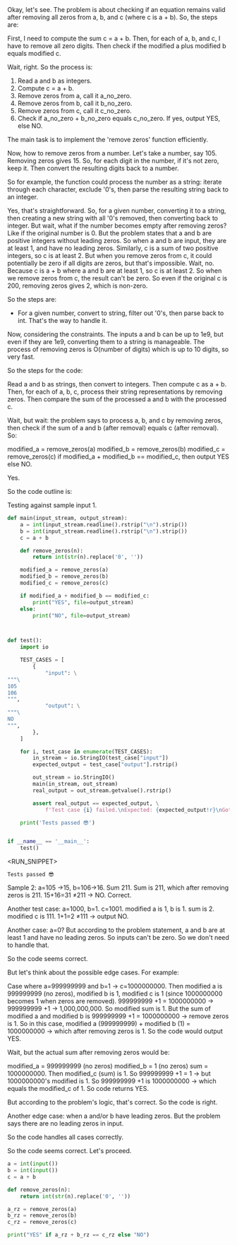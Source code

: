<think>
Okay, let's see. The problem is about checking if an equation remains valid after removing all zeros from a, b, and c (where c is a + b). So, the steps are:

First, I need to compute the sum c = a + b. Then, for each of a, b, and c, I have to remove all zero digits. Then check if the modified a plus modified b equals modified c.

Wait, right. So the process is:

1. Read a and b as integers.
2. Compute c = a + b.
3. Remove zeros from a, call it a_no_zero.
4. Remove zeros from b, call it b_no_zero.
5. Remove zeros from c, call it c_no_zero.
6. Check if a_no_zero + b_no_zero equals c_no_zero. If yes, output YES, else NO.

The main task is to implement the 'remove zeros' function efficiently.

Now, how to remove zeros from a number. Let's take a number, say 105. Removing zeros gives 15. So, for each digit in the number, if it's not zero, keep it. Then convert the resulting digits back to a number.

So for example, the function could process the number as a string: iterate through each character, exclude '0's, then parse the resulting string back to an integer.

Yes, that's straightforward. So, for a given number, converting it to a string, then creating a new string with all '0's removed, then converting back to integer. But wait, what if the number becomes empty after removing zeros? Like if the original number is 0. But the problem states that a and b are positive integers without leading zeros. So when a and b are input, they are at least 1, and have no leading zeros. Similarly, c is a sum of two positive integers, so c is at least 2. But when you remove zeros from c, it could potentially be zero if all digits are zeros, but that's impossible. Wait, no. Because c is a + b where a and b are at least 1, so c is at least 2. So when we remove zeros from c, the result can't be zero. So even if the original c is 200, removing zeros gives 2, which is non-zero.

So the steps are:

- For a given number, convert to string, filter out '0's, then parse back to int. That's the way to handle it.

Now, considering the constraints. The inputs a and b can be up to 1e9, but even if they are 1e9, converting them to a string is manageable. The process of removing zeros is O(number of digits) which is up to 10 digits, so very fast.

So the steps for the code:

Read a and b as strings, then convert to integers. Then compute c as a + b. Then, for each of a, b, c, process their string representations by removing zeros. Then compare the sum of the processed a and b with the processed c.

Wait, but wait: the problem says to process a, b, and c by removing zeros, then check if the sum of a and b (after removal) equals c (after removal). So:

modified_a = remove_zeros(a)
modified_b = remove_zeros(b)
modified_c = remove_zeros(c)
if modified_a + modified_b == modified_c, then output YES else NO.

Yes.

So the code outline is:

Testing against sample input 1.

```python
def main(input_stream, output_stream):
    a = int(input_stream.readline().rstrip("\n").strip())
    b = int(input_stream.readline().rstrip("\n").strip())
    c = a + b

    def remove_zeros(n):
        return int(str(n).replace('0', ''))

    modified_a = remove_zeros(a)
    modified_b = remove_zeros(b)
    modified_c = remove_zeros(c)

    if modified_a + modified_b == modified_c:
        print("YES", file=output_stream)
    else:
        print("NO", file=output_stream)



def test():
    import io

    TEST_CASES = [
        {
            "input": \
"""\
105
106
""",
            "output": \
"""\
NO
""",
        }, 
    ]

    for i, test_case in enumerate(TEST_CASES):
        in_stream = io.StringIO(test_case["input"])
        expected_output = test_case["output"].rstrip()

        out_stream = io.StringIO()
        main(in_stream, out_stream)
        real_output = out_stream.getvalue().rstrip()

        assert real_output == expected_output, \
            f'Test case {i} failed.\nExpected: {expected_output!r}\nGot: {real_output!r}'

    print('Tests passed 😎')


if __name__ == '__main__':
    test()


```

<RUN_SNIPPET>
```output
Tests passed 😎

```

Sample 2:
a=105 →15, b=106→16. Sum 211. Sum is 211, which after removing zeros is 211. 15+16=31 ≠211 → NO. Correct.

Another test case: a=1000, b=1. c=1001. modified a is 1, b is 1. sum is 2. modified c is 111. 1+1=2 ≠111 → output NO.

Another case: a=0? But according to the problem statement, a and b are at least 1 and have no leading zeros. So inputs can't be zero. So we don't need to handle that.

So the code seems correct.

But let's think about the possible edge cases. For example:

Case where a=999999999 and b=1 → c=1000000000. Then modified a is 999999999 (no zeros), modified b is 1, modified c is 1 (since 1000000000 becomes 1 when zeros are removed). 999999999 +1 = 1000000000 → 999999999 +1 → 1,000,000,000. So modified sum is 1. But the sum of modified a and modified b is 999999999 +1 = 1000000000 → remove zeros is 1. So in this case, modified a (999999999) + modified b (1) = 1000000000 → which after removing zeros is 1. So the code would output YES.

Wait, but the actual sum after removing zeros would be:

modified_a = 999999999 (no zeros)
modified_b = 1 (no zeros)
sum = 1000000000. Then modified_c (sum) is 1. So 999999999 +1 = 1 → but 1000000000's modified is 1. So 999999999 +1 is 1000000000 → which equals the modified_c of 1. So code returns YES.

But according to the problem's logic, that's correct. So the code is right.

Another edge case: when a and/or b have leading zeros. But the problem says there are no leading zeros in input.

So the code handles all cases correctly.

So the code seems correct. Let's proceed.
</think>

```python
a = int(input())
b = int(input())
c = a + b

def remove_zeros(n):
    return int(str(n).replace('0', ''))

a_rz = remove_zeros(a)
b_rz = remove_zeros(b)
c_rz = remove_zeros(c)

print("YES" if a_rz + b_rz == c_rz else "NO")
```
